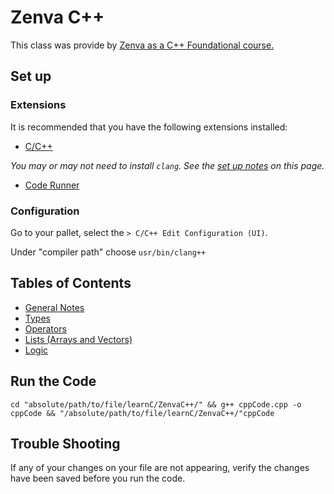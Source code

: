 # Zenva C++

This class was provide by [Zenva as a C++ Foundational course.](https://academy.zenva.com/course/c-foundations/)

## Set up

### Extensions 

It is recommended that you have the following extensions installed: 

- [C/C++](https://marketplace.visualstudio.com/items?itemName=ms-vscode.cpptools)

*You may or may not need to install `clang`. See the [set up notes](https://code.visualstudio.com/docs/cpp/config-clang-mac) on this page.*

- [Code Runner](https://marketplace.visualstudio.com/items?itemName=formulahendry.code-runner)

### Configuration 

Go to your pallet, select the `> C/C++ Edit Configuration (UI)`. 

Under "compiler path" choose `usr/bin/clang++`

## Tables of Contents

 - [General Notes](./Notes.md)
 - [Types](./types/README.md)
 - [Operators](./operators/README.md)
 - [Lists (Arrays and Vectors)](./lists/README.md)
 - [Logic](./logic/README.md)

## Run the Code

`cd "absolute/path/to/file/learnC/ZenvaC++/" && g++ cppCode.cpp -o cppCode && "/absolute/path/to/file/learnC/ZenvaC++/"cppCode`

## Trouble Shooting 

If any of your changes on your file are not appearing, verify the changes have been saved before you run the code.
